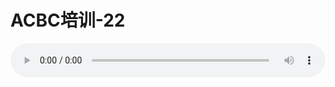 # ACBC培训-22

<audio style="width: 100%;" preload="false" controls controlslist="nodownload"><source src="//file.simai.life/audio/mp3/old/12139.mp3" type="audio/mpeg">Your browser does not support the audio element.</audio>


